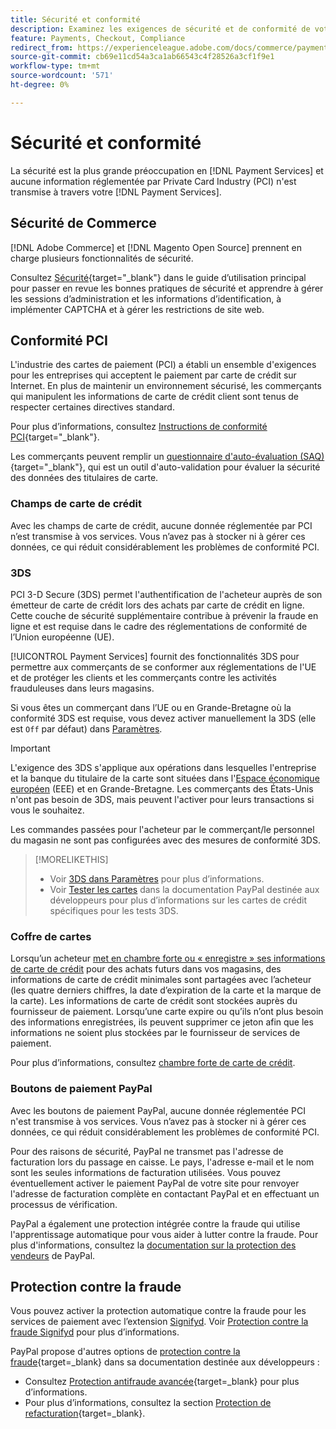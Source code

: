 ```yaml
---
title: Sécurité et conformité
description: Examinez les exigences de sécurité et de conformité de votre site.
feature: Payments, Checkout, Compliance
redirect_from: https://experienceleague.adobe.com/docs/commerce/payment-services/security.html
source-git-commit: cb69e11cd54a3ca1ab66543c4f28526a3cf1f9e1
workflow-type: tm+mt
source-wordcount: '571'
ht-degree: 0%

---
```


# Sécurité et conformité

La sécurité est la plus grande préoccupation en [!DNL Payment Services] et aucune information réglementée par Private Card Industry (PCI) n&#39;est transmise à travers votre [!DNL Payment Services].

## Sécurité de Commerce

[!DNL Adobe Commerce] et [!DNL Magento Open Source] prennent en charge plusieurs fonctionnalités de sécurité.

Consultez [Sécurité](https://experienceleague.adobe.com/en/docs/commerce-admin/systems/security/security){target="_blank"} dans le guide d’utilisation principal pour passer en revue les bonnes pratiques de sécurité et apprendre à gérer les sessions d’administration et les informations d’identification, à implémenter CAPTCHA et à gérer les restrictions de site web.

## Conformité PCI

L&#39;industrie des cartes de paiement (PCI) a établi un ensemble d&#39;exigences pour les entreprises qui acceptent le paiement par carte de crédit sur Internet. En plus de maintenir un environnement sécurisé, les commerçants qui manipulent les informations de carte de crédit client sont tenus de respecter certaines directives standard.

Pour plus d’informations, consultez [Instructions de conformité PCI](https://experienceleague.adobe.com/en/docs/commerce-admin/start/compliance/payments/compliance-pci){target="_blank"}.

Les commerçants peuvent remplir un [questionnaire d&#39;auto-évaluation (SAQ)](https://www.pcisecuritystandards.org/pci_security/completing_self_assessment){target="_blank"}, qui est un outil d&#39;auto-validation pour évaluer la sécurité des données des titulaires de carte.

### Champs de carte de crédit

Avec les champs de carte de crédit, aucune donnée réglementée par PCI n’est transmise à vos services. Vous n’avez pas à stocker ni à gérer ces données, ce qui réduit considérablement les problèmes de conformité PCI.

### 3DS

PCI 3-D Secure (3DS) permet l&#39;authentification de l&#39;acheteur auprès de son émetteur de carte de crédit lors des achats par carte de crédit en ligne. Cette couche de sécurité supplémentaire contribue à prévenir la fraude en ligne et est requise dans le cadre des réglementations de conformité de l’Union européenne (UE).

[!UICONTROL Payment Services] fournit des fonctionnalités 3DS pour permettre aux commerçants de se conformer aux réglementations de l&#39;UE et de protéger les clients et les commerçants contre les activités frauduleuses dans leurs magasins.

Si vous êtes un commerçant dans l’UE ou en Grande-Bretagne où la conformité 3DS est requise, vous devez activer manuellement la 3DS (elle est `Off` par défaut) dans [Paramètres](settings.md#credit-card-fields).

>[!IMPORTANT]
>
>L&#39;exigence des 3DS s&#39;applique aux opérations dans lesquelles l&#39;entreprise et la banque du titulaire de la carte sont situées dans l&#39;[Espace économique européen](https://www.efta.int/eea) (EEE) et en Grande-Bretagne. Les commerçants des États-Unis n&#39;ont pas besoin de 3DS, mais peuvent l&#39;activer pour leurs transactions si vous le souhaitez.

Les commandes passées pour l&#39;acheteur par le commerçant/le personnel du magasin ne sont pas configurées avec des mesures de conformité 3DS.

>[!MORELIKETHIS]
>
> * Voir [3DS dans Paramètres](settings.md#3ds) pour plus d’informations.
> * Voir [Tester les cartes](https://developer.paypal.com/docs/checkout/advanced/customize/3d-secure/test/) dans la documentation PayPal destinée aux développeurs pour plus d’informations sur les cartes de crédit spécifiques pour les tests 3DS.

### Coffre de cartes

Lorsqu’un acheteur [met en chambre forte ou « enregistre » ses informations de carte de crédit](vaulting.md) pour des achats futurs dans vos magasins, des informations de carte de crédit minimales sont partagées avec l’acheteur (les quatre derniers chiffres, la date d’expiration de la carte et la marque de la carte). Les informations de carte de crédit sont stockées auprès du fournisseur de paiement. Lorsqu’une carte expire ou qu’ils n’ont plus besoin des informations enregistrées, ils peuvent supprimer ce jeton afin que les informations ne soient plus stockées par le fournisseur de services de paiement.

Pour plus d’informations, consultez [chambre forte de carte de crédit](vaulting.md).

### Boutons de paiement PayPal

Avec les boutons de paiement PayPal, aucune donnée réglementée PCI n&#39;est transmise à vos services. Vous n’avez pas à stocker ni à gérer ces données, ce qui réduit considérablement les problèmes de conformité PCI.

Pour des raisons de sécurité, PayPal ne transmet pas l&#39;adresse de facturation lors du passage en caisse. Le pays, l&#39;adresse e-mail et le nom sont les seules informations de facturation utilisées. Vous pouvez éventuellement activer le paiement PayPal de votre site pour renvoyer l&#39;adresse de facturation complète en contactant PayPal et en effectuant un processus de vérification.

PayPal a également une protection intégrée contre la fraude qui utilise l&#39;apprentissage automatique pour vous aider à lutter contre la fraude. Pour plus d&#39;informations, consultez la [documentation sur la protection des vendeurs](https://www.paypal.com/us/webapps/mpp/security/seller-protection) de PayPal.

## Protection contre la fraude

Vous pouvez activer la protection automatique contre la fraude pour les services de paiement avec l’extension [Signifyd](https://commercemarketplace.adobe.com/signifyd-module-connect.html). Voir [Protection contre la fraude Signifyd](fraud-protection.md) pour plus d’informations.

PayPal propose d&#39;autres options de [protection contre la fraude](https://www.paypal.com/us/cshelp/article/what-is-fraud-protection-help1014){target=_blank} dans sa documentation destinée aux développeurs :

* Consultez [Protection antifraude avancée](https://www.paypal.com/us/enterprise/fraud-protection-advanced#fraud-protection-advanced){target=_blank} pour plus d’informations.
* Pour plus d’informations, consultez la section [Protection de refacturation](https://www.paypal.com/us/cshelp/article/what-is-chargeback-protection-help608){target=_blank}.
